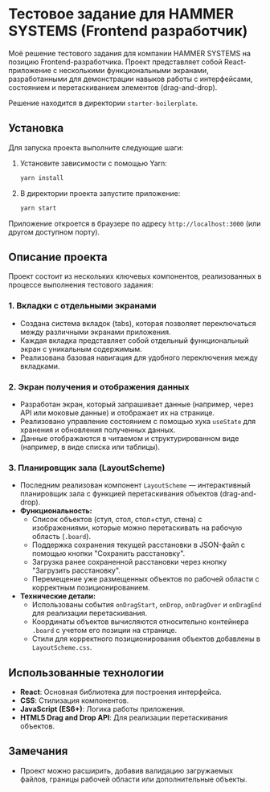 # Тестовое задание для HAMMER SYSTEMS (Frontend разработчик)

Моё решение тестового задания для компании HAMMER SYSTEMS на позицию Frontend-разработчика. Проект представляет собой React-приложение с несколькими функциональными экранами, разработанными для демонстрации навыков работы с интерфейсами, состоянием и перетаскиванием элементов (drag-and-drop).

Решение находится в директории `starter-boilerplate`.

## Установка

Для запуска проекта выполните следующие шаги:

1. Установите зависимости с помощью Yarn:
   ```bash
   yarn install
   ```

2. В директории проекта запустите приложение:
   ```bash
   yarn start
   ```

Приложение откроется в браузере по адресу `http://localhost:3000` (или другом доступном порту).

## Описание проекта

Проект состоит из нескольких ключевых компонентов, реализованных в процессе выполнения тестового задания:

### 1. Вкладки с отдельными экранами
- Создана система вкладок (tabs), которая позволяет переключаться между различными экранами приложения.
- Каждая вкладка представляет собой отдельный функциональный экран с уникальным содержимым.
- Реализована базовая навигация для удобного переключения между вкладками.

### 2. Экран получения и отображения данных
- Разработан экран, который запрашивает данные (например, через API или моковые данные) и отображает их на странице.
- Реализовано управление состоянием с помощью хука `useState` для хранения и обновления полученных данных.
- Данные отображаются в читаемом и структурированном виде (например, в виде списка или таблицы).

### 3. Планировщик зала (LayoutScheme)
- Последним реализован компонент `LayoutScheme` — интерактивный планировщик зала с функцией перетаскивания объектов (drag-and-drop).
- **Функциональность:**
    - Список объектов (стул, стол, стол+стул, стена) с изображениями, которые можно перетаскивать на рабочую область (`.board`).
    - Поддержка сохранения текущей расстановки в JSON-файл с помощью кнопки "Сохранить расстановку".
    - Загрузка ранее сохраненной расстановки через кнопку "Загрузить расстановку".
    - Перемещение уже размещенных объектов по рабочей области с корректным позиционированием.
- **Технические детали:**
    - Использованы события `onDragStart`, `onDrop`, `onDragOver` и `onDragEnd` для реализации перетаскивания.
    - Координаты объектов вычисляются относительно контейнера `.board` с учетом его позиции на странице.
    - Стили для корректного позиционирования объектов добавлены в `LayoutScheme.css`.

## Использованные технологии
- **React**: Основная библиотека для построения интерфейса.
- **CSS**: Стилизация компонентов.
- **JavaScript (ES6+)**: Логика работы приложения.
- **HTML5 Drag and Drop API**: Для реализации перетаскивания объектов.

## Замечания
- Проект можно расширить, добавив валидацию загружаемых файлов, границы рабочей области или дополнительные объекты.
